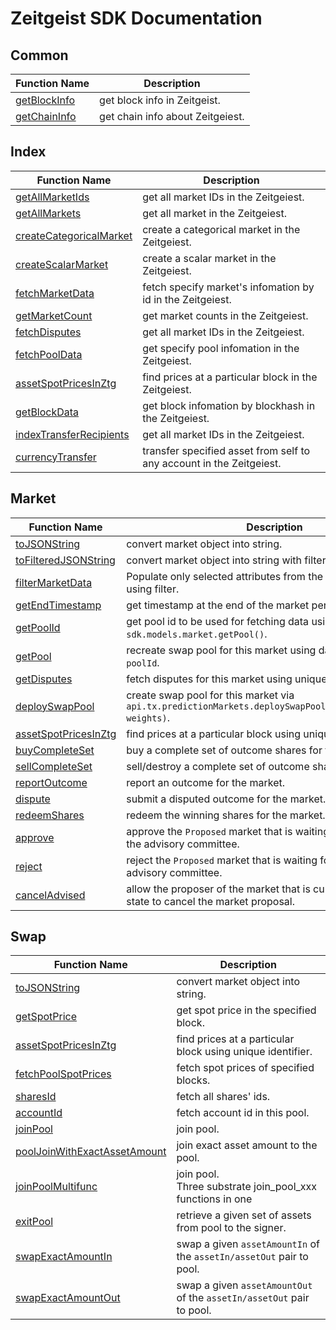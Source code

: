 # Zeitgeist SDK Documentation

## Common

| Function Name                                                                           | Description                      |
| --------------------------------------------------------------------------------------- | -------------------------------- |
| [getBlockInfo](https://github.com/Whisker17/sdk-demo/tree/main/src/common#getblockinfo) | get block info in Zeitgeist.     |
| [getChainInfo](https://github.com/Whisker17/sdk-demo/tree/main/src/common#getchaininfo) | get chain info about Zeitgeiest. |

## Index

| Function Name                                                                                                | Description                                                          |
| ------------------------------------------------------------------------------------------------------------ | -------------------------------------------------------------------- |
| [getAllMarketIds](https://github.com/Whisker17/sdk-demo/tree/main/src/index#getallmarketids)                 | get all market IDs in the Zeitgeiest.                                |
| [getAllMarkets](https://github.com/Whisker17/sdk-demo/tree/main/src/index#getallmarkets)                     | get all market in the Zeitgeiest.                                    |
| [createCategoricalMarket](https://github.com/Whisker17/sdk-demo/tree/main/src/index#createcategoricalmarket) | create a categorical market in the Zeitgeiest.                       |
| [createScalarMarket](https://github.com/Whisker17/sdk-demo/tree/main/src/index#createscalarmarket)           | create a scalar market in the Zeitgeiest.                            |
| [fetchMarketData](https://github.com/Whisker17/sdk-demo/tree/main/src/index#fetchmarketdata)                 | fetch specify market's infomation by id in the Zeitgeiest.           |
| [getMarketCount](https://github.com/Whisker17/sdk-demo/tree/main/src/index#getmarketcount)                   | get market counts in the Zeitgeiest.                                 |
| [fetchDisputes](https://github.com/Whisker17/sdk-demo/tree/main/src/index#fetchpooldata)                     | get all market IDs in the Zeitgeiest.                                |
| [fetchPoolData](https://github.com/Whisker17/sdk-demo/tree/main/src/Index#fetchpooldata)                     | get specify pool infomation in the Zeitgeiest.                       |
| [assetSpotPricesInZtg](https://github.com/Whisker17/sdk-demo/tree/main/src/index#assetspotpricesinztg)       | find prices at a particular block in the Zeitgeiest.                 |
| [getBlockData](https://github.com/Whisker17/sdk-demo/tree/main/src/index#getblockdata)                       | get block infomation by blockhash in the Zeitgeiest.                 |
| [indexTransferRecipients](https://github.com/Whisker17/sdk-demo/tree/main/src/index#indextransferrecipients) | get all market IDs in the Zeitgeiest.                                |
| [currencyTransfer](https://github.com/Whisker17/sdk-demo/tree/main/src/index#currencytransfer)               | transfer specified asset from self to any account in the Zeitgeiest. |

## Market

| Function Name                                                                                           | Description                                                                                                 |
| ------------------------------------------------------------------------------------------------------- | ----------------------------------------------------------------------------------------------------------- |
| [toJSONString](https://github.com/Whisker17/sdk-demo/tree/main/src/market#tojsonstring)                 | convert market object into string.                                                                          |
| [toFilteredJSONString](https://github.com/Whisker17/sdk-demo/tree/main/src/market#tofilteredjsonstring) | convert market object into string with filters.                                                             |
| [filterMarketData](https://github.com/Whisker17/sdk-demo/tree/main/src/market#filtermarketdata)         | Populate only selected attributes from the market data defined using filter.                                |
| [getEndTimestamp](https://github.com/Whisker17/sdk-demo/tree/main/src/market#getendtimestamp)           | get timestamp at the end of the market period.                                                              |
| [getPoolId](https://github.com/Whisker17/sdk-demo/tree/main/src/market#getpoolid)                       | get pool id to be used for fetching data using `sdk.models.market.getPool()`.                               |
| [getPool](https://github.com/Whisker17/sdk-demo/tree/main/src/market#getpool)                           | recreate swap pool for this market using data fetched with `poolId`.                                        |
| [getDisputes](https://github.com/Whisker17/sdk-demo/tree/main/src/market#getdisputes)                   | fetch disputes for this market using unique identifier `marketId`.                                          |
| [deploySwapPool](https://github.com/Whisker17/sdk-demo/tree/main/src/market#deployswappool)             | create swap pool for this market via `api.tx.predictionMarkets.deploySwapPoolForMarket(marketId, weights)`. |
| [assetSpotPricesInZtg](https://github.com/Whisker17/sdk-demo/tree/main/src/market#assetspotpricesinztg) | find prices at a particular block using unique identifier.                                                  |
| [buyCompleteSet](https://github.com/Whisker17/sdk-demo/tree/main/src/market#buycompleteset)             | buy a complete set of outcome shares for the market.                                                        |
| [sellCompleteSet](https://github.com/Whisker17/sdk-demo/tree/main/src/market#sellcompleteset)           | sell/destroy a complete set of outcome shares for the market.                                               |
| [reportOutcome](https://github.com/Whisker17/sdk-demo/tree/main/src/market#reportoutcome)               | report an outcome for the market.                                                                           |
| [dispute](https://github.com/Whisker17/sdk-demo/tree/main/src/market#dispute)                           | submit a disputed outcome for the market.                                                                   |
| [redeemShares](https://github.com/Whisker17/sdk-demo/tree/main/src/market#redeemshares)                 | redeem the winning shares for the market.                                                                   |
| [approve](https://github.com/Whisker17/sdk-demo/tree/main/src/market#approve)                           | approve the `Proposed` market that is waiting for approval from the advisory committee.                     |
| [reject](https://github.com/Whisker17/sdk-demo/tree/main/src/market#reject)                             | reject the `Proposed` market that is waiting for approval from the advisory committee.                      |
| [cancelAdvised](https://github.com/Whisker17/sdk-demo/tree/main/src/market#canceladvised)               | allow the proposer of the market that is currently in a `Proposed` state to cancel the market proposal.     |

## Swap

| Function Name                                                                                                         | Description                                                           |
| --------------------------------------------------------------------------------------------------------------------- | --------------------------------------------------------------------- |
| [toJSONString](https://github.com/Whisker17/sdk-demo/tree/main/src/swap#tojsonstring)                                 | convert market object into string.                                    |
| [getSpotPrice](https://github.com/Whisker17/sdk-demo/tree/main/src/swap#getspotprice)                                 | get spot price in the specified block.                                |
| [assetSpotPricesInZtg](https://github.com/Whisker17/sdk-demo/tree/main/src/swap#assetspotpricesinztg)                 | find prices at a particular block using unique identifier.            |
| [fetchPoolSpotPrices](https://github.com/Whisker17/sdk-demo/tree/main/src/swap#fetchpoolspotprices)                   | fetch spot prices of specified blocks.                                |
| [sharesId](https://github.com/Whisker17/sdk-demo/tree/main/src/swap#sharesid)                                         | fetch all shares' ids.                                                |
| [accountId](https://github.com/Whisker17/sdk-demo/tree/main/src/swap#accountid)                                       | fetch account id in this pool.                                        |
| [joinPool](https://github.com/Whisker17/sdk-demo/tree/main/src/swap#joinpool)                                         | join pool.                                                            |
| [poolJoinWithExactAssetAmount](https://github.com/Whisker17/sdk-demo/tree/main/src/swap#pooljoinwithexactassetamount) | join exact asset amount to the pool.                                  |
| [joinPoolMultifunc](https://github.com/Whisker17/sdk-demo/tree/main/src/swap#joinpoolmultifunc)                       | join pool.<br/>Three substrate join_pool_xxx functions in one         |
| [exitPool](https://github.com/Whisker17/sdk-demo/tree/main/src/swap#exitpool)                                         | retrieve a given set of assets from pool to the signer.               |
| [swapExactAmountIn](https://github.com/Whisker17/sdk-demo/tree/main/src/swap#swapexactamountin)                       | swap a given `assetAmountIn` of the `assetIn/assetOut` pair to pool.  |
| [swapExactAmountOut](https://github.com/Whisker17/sdk-demo/tree/main/src/swap#swapexactamountout)                     | swap a given `assetAmountOut` of the `assetIn/assetOut` pair to pool. |
